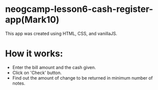 # neogcamp-lesson6-cash-register-app(Mark10)
This app was created using HTML, CSS, and vanillaJS.

# How it works:
* Enter the bill amount and the cash given.
* Click on 'Check' button.
* Find out the amount of change to be returned in minimum number of notes.
